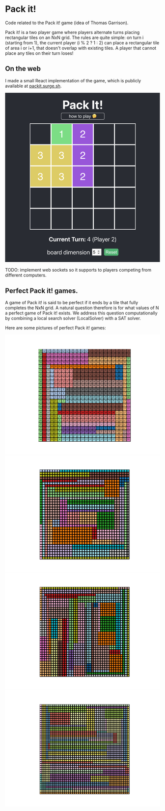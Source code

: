 # Pack it!

Code related to the Pack it! game (idea of Thomas Garrison).

Pack it! is a two player game where players alternate turns placing rectangular tiles on an NxN grid. The rules are quite simple: on turn i (starting from 1), the current player (i % 2 ? 1 : 2) can place a rectangular tile of area i or i+1, that doesn't overlap with existing tiles. A player that cannot place any tiles on their turn loses!

## On the web 

I made a small React implementation of the game, which is publicly available at [packit.surge.sh](packit.surge.sh).

![Screenshot of the basic look of the game](./img/web-screenshot.png)

TODO: implement web sockets so it supports to players competing from different computers.


## Perfect Pack it! games.

A game of Pack it! is said to be perfect if it ends by a tile that fully completes the NxN grid.
A natural question therefore is for what values of N a perfect game of Pack it! exists.
We address this question computationally by combining a local search solver (LocalSolver) with a SAT solver.

Here are some pictures of perfect Pack it! games:

![Perfect game for N=24](./img/packit-24.png)
![Perfect game for N=36](./img/packit-36-2.png)
![Perfect game for N=40](./img/packit-40.png)
![Perfect game for N=44](./img/packit-44-2.png)
